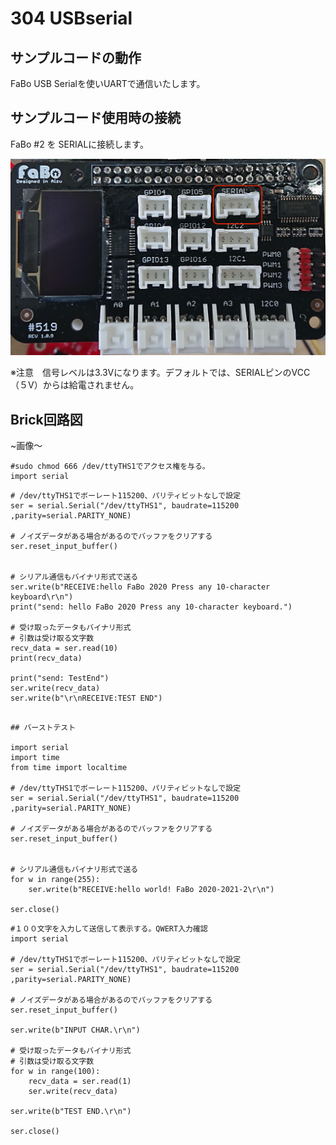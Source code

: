 # 304 USBserial

## サンプルコードの動作
FaBo USB Serialを使いUARTで通信いたします。

## サンプルコード使用時の接続
FaBo #2 を SERIALに接続します。

![](./../img/share/serial_pin.jpg)

※注意　信号レベルは3.3Vになります。デフォルトでは、SERIALピンのVCC（５V）からは給電されません。


## Brick回路図

~画像〜

```
#sudo chmod 666 /dev/ttyTHS1でアクセス権を与る。
import serial
```

```
# /dev/ttyTHS1でボーレート115200、パリティビットなしで設定
ser = serial.Serial("/dev/ttyTHS1", baudrate=115200 ,parity=serial.PARITY_NONE)

# ノイズデータがある場合があるのでバッファをクリアする
ser.reset_input_buffer()


# シリアル通信もバイナリ形式で送る
ser.write(b"RECEIVE:hello FaBo 2020 Press any 10-character keyboard\r\n")
print("send: hello FaBo 2020 Press any 10-character keyboard.")

# 受け取ったデータもバイナリ形式
# 引数は受け取る文字数
recv_data = ser.read(10)
print(recv_data)

print("send: TestEnd")
ser.write(recv_data)
ser.write(b"\r\nRECEIVE:TEST END")

```

```

## バーストテスト

import serial
import time
from time import localtime

# /dev/ttyTHS1でボーレート115200、パリティビットなしで設定
ser = serial.Serial("/dev/ttyTHS1", baudrate=115200 ,parity=serial.PARITY_NONE)

# ノイズデータがある場合があるのでバッファをクリアする
ser.reset_input_buffer()


# シリアル通信もバイナリ形式で送る
for w in range(255):
    ser.write(b"RECEIVE:hello world! FaBo 2020-2021-2\r\n")

ser.close()

```

```
#１００文字を入力して送信して表示する。QWERT入力確認
import serial

# /dev/ttyTHS1でボーレート115200、パリティビットなしで設定
ser = serial.Serial("/dev/ttyTHS1", baudrate=115200 ,parity=serial.PARITY_NONE)

# ノイズデータがある場合があるのでバッファをクリアする
ser.reset_input_buffer()

ser.write(b"INPUT CHAR.\r\n")

# 受け取ったデータもバイナリ形式
# 引数は受け取る文字数
for w in range(100):
    recv_data = ser.read(1)
    ser.write(recv_data)
    
ser.write(b"TEST END.\r\n")
    
ser.close()
```

